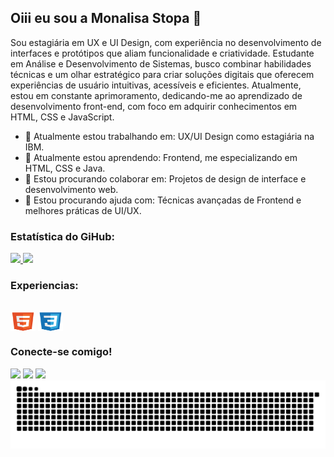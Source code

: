 ## Oiii eu sou a Monalisa Stopa 👋
<p>
	Sou estagiária em UX e UI Design, com experiência no desenvolvimento de interfaces e protótipos que aliam funcionalidade e criatividade. Estudante em Análise e Desenvolvimento de Sistemas, busco combinar habilidades técnicas e um olhar estratégico para criar soluções digitais que oferecem experiências de usuário intuitivas, acessíveis e eficientes. Atualmente, estou em constante aprimoramento, dedicando-me ao aprendizado de desenvolvimento front-end, com foco em adquirir conhecimentos em HTML, CSS e JavaScript. 
</p>
<ul>
  <li>💼 Atualmente estou trabalhando em: UX/UI Design como estagiária na IBM.</li>
	<li>🚀 Atualmente estou aprendendo: Frontend, me especializando em HTML, CSS e Java.</li>
	<li>🤝 Estou procurando colaborar em: Projetos de design de interface e desenvolvimento web.</li>
	<li>🧠 Estou procurando ajuda com: Técnicas avançadas de Frontend e melhores práticas de UI/UX.</li>
</ul>

<h3 align="left">Estatística do GiHub:</h3>
<div>
	<a href = "https://github.com/MonaStopa">
		<img height="180em" src="https://github-readme-stats.vercel.app/api?username=MonaStopa&show_icons=true&theme=nightowl&include_all_commits=true&count_private-true"L>
		<img height="180em" src="https://github-readme-stats.vercel.app/api/top-langs/?username=MonaStopa&layout=compact&langs_count=16&theme=nightowl"L>
	</a>
</div>

<h3 align="left">Experiencias:</h3>
<div style="display: inline_block"><br>
	<img align="center" alt="Mona-HTML" height="30" width="40" src="https://raw.githubusercontent.com/devicons/devicon/master/icons/html5/html5-original.svg">
	<img align="center" alt="Mona-CSS" height="30" width="40" src="https://raw.githubusercontent.com/devicons/devicon/master/icons/css3/css3-original.svg">
</div>

<h3 align="left">Conecte-se comigo!</h3>
<div>
	<a href="https://www.linkedin.com/in/monalisastopa/" target="_blank"><img src="https://img.shields.io/badge/-LinkedIn-%230077B5?style=for-the-badge&logo=linkedin&logoColor=white" target="_blank"></a> 
	<a href = "https://contate.me/monastopa"><img src="https://img.shields.io/badge/WhatsApp-25D366?style=for-the-badge&logo=whatsapp&logoColor=white" target="_blank"></a>
	<a href="mailto:mstopa.arq@gmail.com"><img src="https://img.shields.io/badge/-Gmail-%23333?style=for-the-badge&logo=gmail&logoColor=white"></a>
</div>

<picture>
<source media=" (prefers-color-scheme: dark)" srcset="https://raw.githubusercontent.com/MonaStopa/MonaStopa/output/github-contribution-grid-snake-dark.svg">
	<source media="(prefers-color-scheme: light)" srcset="https://raw-githubusercontent.com/MonaStopa/MonaStopa/output/github-contribution-grid-snake.svg">
	<img alt="github contribution grid snake animation" src="https://raw.githubusercontent.com/MonaStopa/MonaStopa/output/github-contribution-grid-snake.svg">
</picture>
